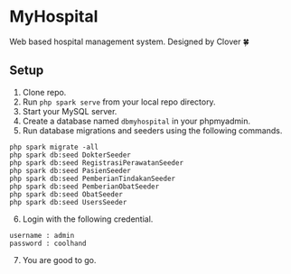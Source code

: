 # MyHospital

Web based hospital management system.
Designed by Clover 🍀

## Setup

1. Clone repo.
2. Run `php spark serve` from your local repo directory.
3. Start your MySQL server.
4. Create a database named `dbmyhospital` in your phpmyadmin.
5. Run database migrations and seeders using the following commands.

```
php spark migrate -all
php spark db:seed DokterSeeder
php spark db:seed RegistrasiPerawatanSeeder
php spark db:seed PasienSeeder
php spark db:seed PemberianTindakanSeeder
php spark db:seed PemberianObatSeeder
php spark db:seed ObatSeeder
php spark db:seed UsersSeeder
```

6. Login with the following credential.

```
username : admin
password : coolhand
```

7. You are good to go.
